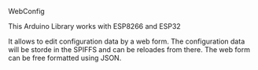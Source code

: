 WebConfig

This Arduino Library works with ESP8266 and ESP32

It allows to edit configuration data by a web form. The configuration data will be storde in the SPIFFS and can be reloades from there.
The web form can be free formatted using JSON.
